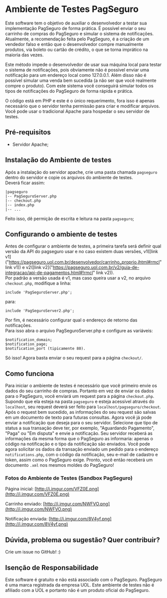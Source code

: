 Ambiente de Testes PagSeguro
==============

Este software tem o objetivo de auxiliar o desenvolvedor a testar sua implementação PagSeguro de forma prática. É possível enviar o seu carrinho de compras do PagSeguro e simular o sistema de notificações. Atualmente, a recomendação feita pelo PagSeguro, é a criação de um vendedor falso e então que o desenvolvedor compre manualmente produtos, via boleto ou cartão de crédito, o que se torna imprático na maioria das vezes. 

Este método impede o desenvolvedor de usar sua máquina local para testar o sistema de notificações, pois obviamente não é possível enviar uma notificação para um endereço local como 127.0.0.1. Além disso não é possível simular uma venda bem sucedida (a não ser que você realmente compre o produto). Com este sistema você conseguirá simular todos os tipos de notificações do PagSeguro de forma rápida e prática.

O código está em PHP e este é o único requerimento, fora isso é apenas necessário que o servidor tenha permissão para criar e modificar arquivos. Você pode usar o tradicional Apache para hospedar o seu servidor de testes.

Pré-requisitos
-------------

* Servidor Apache;

Instalação do Ambiente de testes
-------------
Após a instalação do servidor apache, crie uma pasta chamada `pagseguro` dentro do servidor e copie os arquivos do ambiente de testes.  
Deverá ficar assim:

    |pagseguro
    |-- PagSeguroServer.php
    |-- checkout.php
    |-- index.php
    |-- ...

Feito isso, dê permição de escrita e leitura na pasta `pagseguro`;

Configurando o ambiente de testes
---------------

Antes de configurar o ambiente de testes, a primeira tarefa será definir qual versão da API do pagseguro usar e no caso existem duas versões, v1([link v1]("https://pagseguro.uol.com.br/desenvolvedor/carrinho_proprio.jhtml#rmcl" link v1)) e v2([link v2]("https://pagseguro.uol.com.br/v2/guia-de-integracao/api-de-pagamentos.html#!rmcl" link v2)).  
Por padrão a versão usada é v1, mas caso queira usar a v2, no arquivo `checkout.php`, modifique a linha:

    include 'PagSeguroServer.php';
para:
    
    include 'PagSeguroServer2.php';

Por fim, é necessário configurar qual o endereço de retorno das notificações.  
Para isso abra o arquivo PagSeguroServer.php e configure as variáveis:

    $notification_domain; 
    $notification_page;
    $notification_port (tipicamente 80).

Só isso! Agora basta enviar o seu request para a página `checkout/`.

Como funciona
---------------

Para iniciar o ambiente de testes é necessário que você primeiro envie os dados do seu carrinho de compras. Portanto em vez de enviar os dados para o PagSeguro, você enviará um request para a página `checkout.php`.  Supondo que ela esteja na pasta `pagseguro` e esteja acessível através do `localhost`, seu request deverá ser feito para `localhost/pagseguro/checkout`. Após o request bem sucedido, as informações do seu request são salvas em um documento de texto para futuras consultas. Agora você já pode enviar a notificação que deseja para o seu servidor. Selecione que tipo de status a sua transação deve ter, por exemplo, "Aguardando Pagamento", "Paga" ou "Em disputa" e envie a notificação. Seu servidor receberá as informações da mesma forma que o PagSeguro as informaria: apenas o código na notificação e o tipo da notificação são enviados. Você pode agora solicitar os dados da transação enviado um pedido para o endereço `notifications.php`, com o código da notificação, seu e-mail de cadastro e token, assim como o PagSeguro exige. Pronto, você então receberá um documento `.xml` nos mesmos moldes do PagSeguro!

### Fotos do Ambiente de Testes (Sandbox PagSeguro)

Página inicial: [http://i.imgur.com/VFZ0E.png](http://i.imgur.com/VFZ0E.png)

Carrinho enviado: [http://i.imgur.com/NWFVO.png](http://i.imgur.com/NWFVO.png)

Notificação enviada: [http://i.imgur.com/8V4yf.png](http://i.imgur.com/8V4yf.png)

Dúvida, problema ou sugestão? Quer contribuir?
------------

Crie um issue no GitHub! :)

Isenção de Responsabilidade
------------
Este software é gratuito e não está associado com o PagSeguro. PagSeguro é uma marca registrada da empresa UOL. Este ambiente de testes não é afiliado com a UOL e portanto não é um produto oficial do PagSeguro.
